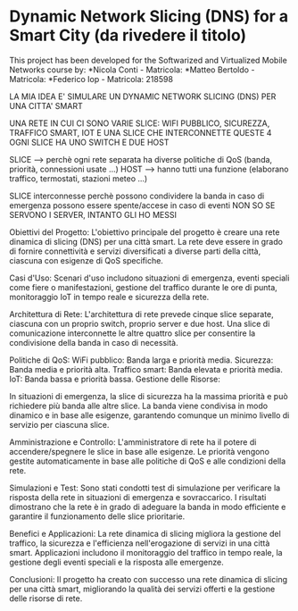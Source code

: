 # Dynamic Network Slicing (DNS) for a Smart City (da rivedere il titolo)

This project has been developed for the Softwarized and Virtualized Mobile Networks course by:
*Nicola Conti - Matricola: 
*Matteo Bertoldo - Matricola:
*Federico Iop - Matricola: 218598











































LA MIA IDEA E' SIMULARE UN DYNAMIC NETWORK SLICING (DNS) PER UNA CITTA' SMART

UNA RETE IN CUI CI SONO VARIE SLICE: WIFI PUBBLICO, SICUREZZA, TRAFFICO SMART, IOT E UNA SLICE CHE INTERCONNETTE QUESTE 4
OGNI SLICE HA UNO SWITCH E DUE HOST

SLICE --> perchè ogni rete separata ha diverse politiche di QoS (banda, priorità, connessioni usate ...)
HOST --> hanno tutti una funzione (elaborano traffico, termostati, stazioni meteo ...)

SLICE interconnesse perchè possono condividere la banda in caso di emergenza
possono essere spente/accese in caso di eventi
NON SO SE SERVONO I SERVER, INTANTO GLI HO MESSI

Obiettivi del Progetto:
L'obiettivo principale del progetto è creare una rete dinamica di slicing (DNS) per una città smart.
La rete deve essere in grado di fornire connettività e servizi diversificati a diverse parti della città, ciascuna con esigenze di QoS specifiche.

Casi d'Uso:
Scenari d'uso includono situazioni di emergenza, eventi speciali come fiere o manifestazioni, gestione del traffico durante le ore di punta, monitoraggio IoT in tempo reale e sicurezza della rete.

Architettura di Rete:
L'architettura di rete prevede cinque slice separate, ciascuna con un proprio switch, proprio server e due host.
Una slice di comunicazione interconnette le altre quattro slice per consentire la condivisione della banda in caso di necessità.

Politiche di QoS:
WiFi pubblico: Banda larga e priorità media.
Sicurezza: Banda media e priorità alta.
Traffico smart: Banda elevata e priorità media.
IoT: Banda bassa e priorità bassa.
Gestione delle Risorse:

In situazioni di emergenza, la slice di sicurezza ha la massima priorità e può richiedere più banda alle altre slice.
La banda viene condivisa in modo dinamico e in base alle esigenze, garantendo comunque un minimo livello di servizio per ciascuna slice.

Amministrazione e Controllo:
L'amministratore di rete ha il potere di accendere/spegnere le slice in base alle esigenze.
Le priorità vengono gestite automaticamente in base alle politiche di QoS e alle condizioni della rete.

Simulazioni e Test:
Sono stati condotti test di simulazione per verificare la risposta della rete in situazioni di emergenza e sovraccarico.
I risultati dimostrano che la rete è in grado di adeguare la banda in modo efficiente e garantire il funzionamento delle slice prioritarie.

Benefici e Applicazioni:
La rete dinamica di slicing migliora la gestione del traffico, la sicurezza e l'efficienza nell'erogazione di servizi in una città smart.
Applicazioni includono il monitoraggio del traffico in tempo reale, la gestione degli eventi speciali e la risposta alle emergenze.


Conclusioni:
Il progetto ha creato con successo una rete dinamica di slicing per una città smart, migliorando la qualità dei servizi offerti e la gestione delle risorse di rete.
